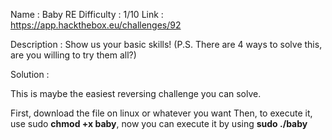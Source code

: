 Name : Baby RE
Difficulty : 1/10
Link : https://app.hackthebox.eu/challenges/92

Description : Show us your basic skills! (P.S. There are 4 ways to solve this, are you willing to try them all?)

Solution : 

This is maybe the easiest reversing challenge you can solve. 

First, download the file on linux or whatever you want
Then, to execute it, use sudo **chmod +x baby**, now you can execute it by using **sudo ./baby**
